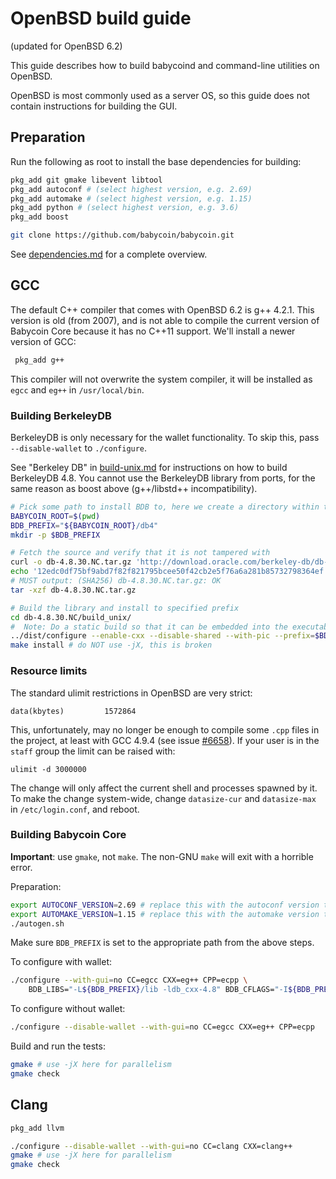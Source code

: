 OpenBSD build guide
======================
(updated for OpenBSD 6.2)

This guide describes how to build babycoind and command-line utilities on OpenBSD.

OpenBSD is most commonly used as a server OS, so this guide does not contain instructions for building the GUI.

Preparation
-------------

Run the following as root to install the base dependencies for building:

```bash
pkg_add git gmake libevent libtool
pkg_add autoconf # (select highest version, e.g. 2.69)
pkg_add automake # (select highest version, e.g. 1.15)
pkg_add python # (select highest version, e.g. 3.6)
pkg_add boost

git clone https://github.com/babycoin/babycoin.git
```

See [dependencies.md](dependencies.md) for a complete overview.

GCC
-------

The default C++ compiler that comes with OpenBSD 6.2 is g++ 4.2.1. This version is old (from 2007), and is not able to compile the current version of Babycoin Core because it has no C++11 support. We'll install a newer version of GCC:

```bash
 pkg_add g++
 ```

 This compiler will not overwrite the system compiler, it will be installed as `egcc` and `eg++` in `/usr/local/bin`.

### Building BerkeleyDB

BerkeleyDB is only necessary for the wallet functionality. To skip this, pass `--disable-wallet` to `./configure`.

See "Berkeley DB" in [build-unix.md](build-unix.md#berkeley-db) for instructions on how to build BerkeleyDB 4.8.
You cannot use the BerkeleyDB library from ports, for the same reason as boost above (g++/libstd++ incompatibility).

```bash
# Pick some path to install BDB to, here we create a directory within the babycoin directory
BABYCOIN_ROOT=$(pwd)
BDB_PREFIX="${BABYCOIN_ROOT}/db4"
mkdir -p $BDB_PREFIX

# Fetch the source and verify that it is not tampered with
curl -o db-4.8.30.NC.tar.gz 'http://download.oracle.com/berkeley-db/db-4.8.30.NC.tar.gz'
echo '12edc0df75bf9abd7f82f821795bcee50f42cb2e5f76a6a281b85732798364ef  db-4.8.30.NC.tar.gz' | sha256 -c
# MUST output: (SHA256) db-4.8.30.NC.tar.gz: OK
tar -xzf db-4.8.30.NC.tar.gz

# Build the library and install to specified prefix
cd db-4.8.30.NC/build_unix/
#  Note: Do a static build so that it can be embedded into the executable, instead of having to find a .so at runtime
../dist/configure --enable-cxx --disable-shared --with-pic --prefix=$BDB_PREFIX CC=egcc CXX=eg++ CPP=ecpp
make install # do NOT use -jX, this is broken
```

### Resource limits

The standard ulimit restrictions in OpenBSD are very strict:

    data(kbytes)         1572864

This, unfortunately, may no longer be enough to compile some `.cpp` files in the project,
at least with GCC 4.9.4 (see issue [#6658](https://github.com/babycoin/babycoin/issues/6658)).
If your user is in the `staff` group the limit can be raised with:

    ulimit -d 3000000

The change will only affect the current shell and processes spawned by it. To
make the change system-wide, change `datasize-cur` and `datasize-max` in
`/etc/login.conf`, and reboot.

### Building Babycoin Core

**Important**: use `gmake`, not `make`. The non-GNU `make` will exit with a horrible error.

Preparation:
```bash
export AUTOCONF_VERSION=2.69 # replace this with the autoconf version that you installed
export AUTOMAKE_VERSION=1.15 # replace this with the automake version that you installed
./autogen.sh
```
Make sure `BDB_PREFIX` is set to the appropriate path from the above steps.

To configure with wallet:
```bash
./configure --with-gui=no CC=egcc CXX=eg++ CPP=ecpp \
    BDB_LIBS="-L${BDB_PREFIX}/lib -ldb_cxx-4.8" BDB_CFLAGS="-I${BDB_PREFIX}/include"
```

To configure without wallet:
```bash
./configure --disable-wallet --with-gui=no CC=egcc CXX=eg++ CPP=ecpp
```

Build and run the tests:
```bash
gmake # use -jX here for parallelism
gmake check
```

Clang
------------------------------

```bash
pkg_add llvm

./configure --disable-wallet --with-gui=no CC=clang CXX=clang++
gmake # use -jX here for parallelism
gmake check
```
